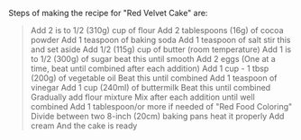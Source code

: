 Steps of making the recipe for "Red Velvet Cake" are:
> Add 2 is to 1/2 (310g) cup of flour
> Add 2 tablespoons (16g) of cocoa powder
> Add 1 teaspoon of baking soda
> Add 1 teaspoon of salt
> stir this and set aside
> Add 1/2 (115g) cup of butter (room temperature)
> Add 1 is to 1/2 (300g) of sugar
> beat this until smooth
> Add 2 eggs (One at a time, beat until combined after each addition)
> Add 1 cup - 1 tbsp (200g) of vegetable oil
> Beat this until combined
> Add 1 teaspoon of vinegar
> Add 1 cup (240ml) of buttermilk
> Beat this until combined
> Gradually add flour mixture
> Mix after each addition until well combined
> Add 1 tablespoon/or more if needed of "Red Food Coloring"
> Divide between two 8-inch (20cm) baking pans 
> heat it properly
> Add cream 
> And the cake is ready